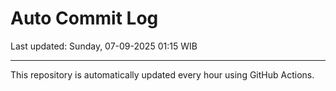 # Auto Commit Log

Last updated: Sunday, 07-09-2025 01:15 WIB

---

This repository is automatically updated every hour using GitHub Actions.
